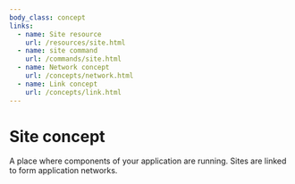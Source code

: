 ```yaml
---
body_class: concept
links:
  - name: Site resource
    url: /resources/site.html
  - name: site command
    url: /commands/site.html
  - name: Network concept
    url: /concepts/network.html
  - name: Link concept
    url: /concepts/link.html
---
```


# Site concept

<section>

A place where components of your application are running.
Sites are linked to form application networks.

</section>
